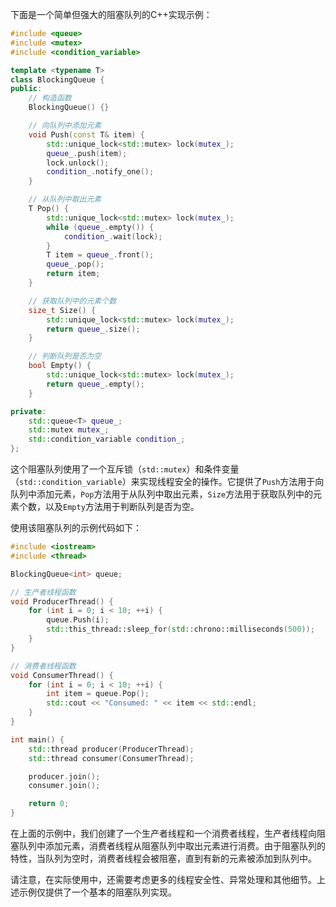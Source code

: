<!--
 * @Author: yowayimono
 * @Date: 2023-06-01 20:50:05
 * @LastEditors: yowayimono
 * @LastEditTime: 2023-06-01 20:56:58
 * @Description: nothing
-->
下面是一个简单但强大的阻塞队列的C++实现示例：

```cpp
#include <queue>
#include <mutex>
#include <condition_variable>

template <typename T>
class BlockingQueue {
public:
    // 构造函数
    BlockingQueue() {}

    // 向队列中添加元素
    void Push(const T& item) {
        std::unique_lock<std::mutex> lock(mutex_);
        queue_.push(item);
        lock.unlock();
        condition_.notify_one();
    }

    // 从队列中取出元素
    T Pop() {
        std::unique_lock<std::mutex> lock(mutex_);
        while (queue_.empty()) {
            condition_.wait(lock);
        }
        T item = queue_.front();
        queue_.pop();
        return item;
    }

    // 获取队列中的元素个数
    size_t Size() {
        std::unique_lock<std::mutex> lock(mutex_);
        return queue_.size();
    }

    // 判断队列是否为空
    bool Empty() {
        std::unique_lock<std::mutex> lock(mutex_);
        return queue_.empty();
    }

private:
    std::queue<T> queue_;
    std::mutex mutex_;
    std::condition_variable condition_;
};
```

这个阻塞队列使用了一个互斥锁（`std::mutex`）和条件变量（`std::condition_variable`）来实现线程安全的操作。它提供了`Push`方法用于向队列中添加元素，`Pop`方法用于从队列中取出元素，`Size`方法用于获取队列中的元素个数，以及`Empty`方法用于判断队列是否为空。

使用该阻塞队列的示例代码如下：

```cpp
#include <iostream>
#include <thread>

BlockingQueue<int> queue;

// 生产者线程函数
void ProducerThread() {
    for (int i = 0; i < 10; ++i) {
        queue.Push(i);
        std::this_thread::sleep_for(std::chrono::milliseconds(500));
    }
}

// 消费者线程函数
void ConsumerThread() {
    for (int i = 0; i < 10; ++i) {
        int item = queue.Pop();
        std::cout << "Consumed: " << item << std::endl;
    }
}

int main() {
    std::thread producer(ProducerThread);
    std::thread consumer(ConsumerThread);

    producer.join();
    consumer.join();

    return 0;
}
```

在上面的示例中，我们创建了一个生产者线程和一个消费者线程，生产者线程向阻塞队列中添加元素，消费者线程从阻塞队列中取出元素进行消费。由于阻塞队列的特性，当队列为空时，消费者线程会被阻塞，直到有新的元素被添加到队列中。

请注意，在实际使用中，还需要考虑更多的线程安全性、异常处理和其他细节。上述示例仅提供了一个基本的阻塞队列实现。




